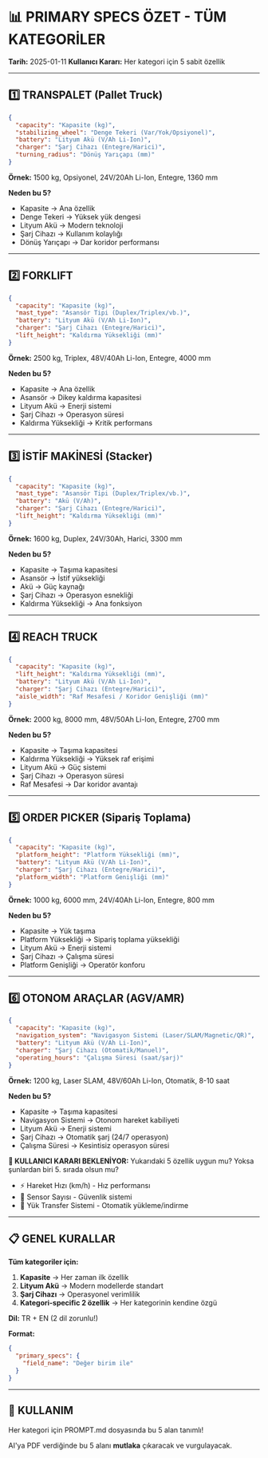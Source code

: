 # 📊 PRIMARY SPECS ÖZET - TÜM KATEGORİLER

**Tarih:** 2025-01-11
**Kullanıcı Kararı:** Her kategori için 5 sabit özellik

---

## 1️⃣ TRANSPALET (Pallet Truck)

```json
{
  "capacity": "Kapasite (kg)",
  "stabilizing_wheel": "Denge Tekeri (Var/Yok/Opsiyonel)",
  "battery": "Lityum Akü (V/Ah Li-Ion)",
  "charger": "Şarj Cihazı (Entegre/Harici)",
  "turning_radius": "Dönüş Yarıçapı (mm)"
}
```

**Örnek:** 1500 kg, Opsiyonel, 24V/20Ah Li-Ion, Entegre, 1360 mm

**Neden bu 5?**
- Kapasite → Ana özellik
- Denge Tekeri → Yüksek yük dengesi
- Lityum Akü → Modern teknoloji
- Şarj Cihazı → Kullanım kolaylığı
- Dönüş Yarıçapı → Dar koridor performansı

---

## 2️⃣ FORKLIFT

```json
{
  "capacity": "Kapasite (kg)",
  "mast_type": "Asansör Tipi (Duplex/Triplex/vb.)",
  "battery": "Lityum Akü (V/Ah Li-Ion)",
  "charger": "Şarj Cihazı (Entegre/Harici)",
  "lift_height": "Kaldırma Yüksekliği (mm)"
}
```

**Örnek:** 2500 kg, Triplex, 48V/40Ah Li-Ion, Entegre, 4000 mm

**Neden bu 5?**
- Kapasite → Ana özellik
- Asansör → Dikey kaldırma kapasitesi
- Lityum Akü → Enerji sistemi
- Şarj Cihazı → Operasyon süresi
- Kaldırma Yüksekliği → Kritik performans

---

## 3️⃣ İSTİF MAKİNESİ (Stacker)

```json
{
  "capacity": "Kapasite (kg)",
  "mast_type": "Asansör Tipi (Duplex/Triplex/vb.)",
  "battery": "Akü (V/Ah)",
  "charger": "Şarj Cihazı (Entegre/Harici)",
  "lift_height": "Kaldırma Yüksekliği (mm)"
}
```

**Örnek:** 1600 kg, Duplex, 24V/30Ah, Harici, 3300 mm

**Neden bu 5?**
- Kapasite → Taşıma kapasitesi
- Asansör → İstif yüksekliği
- Akü → Güç kaynağı
- Şarj Cihazı → Operasyon esnekliği
- Kaldırma Yüksekliği → Ana fonksiyon

---

## 4️⃣ REACH TRUCK

```json
{
  "capacity": "Kapasite (kg)",
  "lift_height": "Kaldırma Yüksekliği (mm)",
  "battery": "Lityum Akü (V/Ah Li-Ion)",
  "charger": "Şarj Cihazı (Entegre/Harici)",
  "aisle_width": "Raf Mesafesi / Koridor Genişliği (mm)"
}
```

**Örnek:** 2000 kg, 8000 mm, 48V/50Ah Li-Ion, Entegre, 2700 mm

**Neden bu 5?**
- Kapasite → Taşıma kapasitesi
- Kaldırma Yüksekliği → Yüksek raf erişimi
- Lityum Akü → Güç sistemi
- Şarj Cihazı → Operasyon süresi
- Raf Mesafesi → Dar koridor avantajı

---

## 5️⃣ ORDER PICKER (Sipariş Toplama)

```json
{
  "capacity": "Kapasite (kg)",
  "platform_height": "Platform Yüksekliği (mm)",
  "battery": "Lityum Akü (V/Ah Li-Ion)",
  "charger": "Şarj Cihazı (Entegre/Harici)",
  "platform_width": "Platform Genişliği (mm)"
}
```

**Örnek:** 1000 kg, 6000 mm, 24V/40Ah Li-Ion, Entegre, 800 mm

**Neden bu 5?**
- Kapasite → Yük taşıma
- Platform Yüksekliği → Sipariş toplama yüksekliği
- Lityum Akü → Enerji sistemi
- Şarj Cihazı → Çalışma süresi
- Platform Genişliği → Operatör konforu

---

## 6️⃣ OTONOM ARAÇLAR (AGV/AMR)

```json
{
  "capacity": "Kapasite (kg)",
  "navigation_system": "Navigasyon Sistemi (Laser/SLAM/Magnetic/QR)",
  "battery": "Lityum Akü (V/Ah Li-Ion)",
  "charger": "Şarj Cihazı (Otomatik/Manuel)",
  "operating_hours": "Çalışma Süresi (saat/şarj)"
}
```

**Örnek:** 1200 kg, Laser SLAM, 48V/60Ah Li-Ion, Otomatik, 8-10 saat

**Neden bu 5?**
- Kapasite → Taşıma kapasitesi
- Navigasyon Sistemi → Otonom hareket kabiliyeti
- Lityum Akü → Enerji sistemi
- Şarj Cihazı → Otomatik şarj (24/7 operasyon)
- Çalışma Süresi → Kesintisiz operasyon süresi

**🤔 KULLANICI KARARI BEKLENİYOR:**
Yukarıdaki 5 özellik uygun mu? Yoksa şunlardan biri 5. sırada olsun mu?
- ⚡ Hareket Hızı (km/h) - Hız performansı
- 📡 Sensor Sayısı - Güvenlik sistemi
- 🔄 Yük Transfer Sistemi - Otomatik yükleme/indirme

---

## 📋 GENEL KURALLAR

**Tüm kategoriler için:**
1. **Kapasite** → Her zaman ilk özellik
2. **Lityum Akü** → Modern modellerde standart
3. **Şarj Cihazı** → Operasyonel verimlilik
4. **Kategori-specific 2 özellik** → Her kategorinin kendine özgü

**Dil:** TR + EN (2 dil zorunlu!)

**Format:**
```json
{
  "primary_specs": {
    "field_name": "Değer birim ile"
  }
}
```

---

## 🎯 KULLANIM

Her kategori için PROMPT.md dosyasında bu 5 alan tanımlı!

AI'ya PDF verdiğinde bu 5 alanı **mutlaka** çıkaracak ve vurgulayacak.
